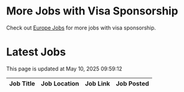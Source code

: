 # More Jobs with Visa Sponsorship

Check out [Europe Jobs](https://github.com/sureshparimi/europejobs#latest-jobs) for more jobs with visa sponsorship.

# Latest Jobs

This page is updated at May 10, 2025 09:59:12

| Job Title | Job Location | Job Link | Job Posted |
| --- | --- | --- | --- |
